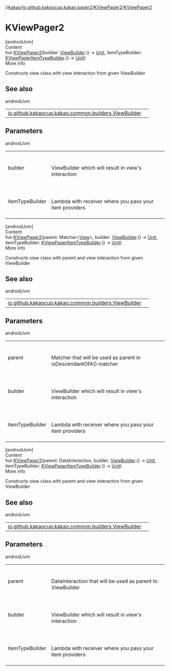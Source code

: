 //[kakao](../../../index.md)/[io.github.kakaocup.kakao.pager2](../index.md)/[KViewPager2](index.md)/[KViewPager2](-k-view-pager2.md)



# KViewPager2  
[androidJvm]  
Content  
fun [KViewPager2](-k-view-pager2.md)(builder: [ViewBuilder](../../io.github.kakaocup.kakao.common.builders/-view-builder/index.md).() -> [Unit](https://kotlinlang.org/api/latest/jvm/stdlib/kotlin/-unit/index.html), itemTypeBuilder: [KViewPagerItemTypeBuilder](../-k-view-pager-item-type-builder/index.md).() -> [Unit](https://kotlinlang.org/api/latest/jvm/stdlib/kotlin/-unit/index.html))  
More info  


Constructs view class with view interaction from given ViewBuilder



## See also  
  
androidJvm  
  
| | |
|---|---|
| <a name="io.github.kakaocup.kakao.pager2/KViewPager2/KViewPager2/#kotlin.Function1[io.github.kakaocup.kakao.common.builders.ViewBuilder,kotlin.Unit]#kotlin.Function1[io.github.kakaocup.kakao.pager2.KViewPagerItemTypeBuilder,kotlin.Unit]/PointingToDeclaration/"></a>[io.github.kakaocup.kakao.common.builders.ViewBuilder](../../io.github.kakaocup.kakao.common.builders/-view-builder/index.md)| <a name="io.github.kakaocup.kakao.pager2/KViewPager2/KViewPager2/#kotlin.Function1[io.github.kakaocup.kakao.common.builders.ViewBuilder,kotlin.Unit]#kotlin.Function1[io.github.kakaocup.kakao.pager2.KViewPagerItemTypeBuilder,kotlin.Unit]/PointingToDeclaration/"></a>|
  


## Parameters  
  
androidJvm  
  
| | |
|---|---|
| <a name="io.github.kakaocup.kakao.pager2/KViewPager2/KViewPager2/#kotlin.Function1[io.github.kakaocup.kakao.common.builders.ViewBuilder,kotlin.Unit]#kotlin.Function1[io.github.kakaocup.kakao.pager2.KViewPagerItemTypeBuilder,kotlin.Unit]/PointingToDeclaration/"></a>builder| <a name="io.github.kakaocup.kakao.pager2/KViewPager2/KViewPager2/#kotlin.Function1[io.github.kakaocup.kakao.common.builders.ViewBuilder,kotlin.Unit]#kotlin.Function1[io.github.kakaocup.kakao.pager2.KViewPagerItemTypeBuilder,kotlin.Unit]/PointingToDeclaration/"></a><br><br>ViewBuilder which will result in view's interaction<br><br>|
| <a name="io.github.kakaocup.kakao.pager2/KViewPager2/KViewPager2/#kotlin.Function1[io.github.kakaocup.kakao.common.builders.ViewBuilder,kotlin.Unit]#kotlin.Function1[io.github.kakaocup.kakao.pager2.KViewPagerItemTypeBuilder,kotlin.Unit]/PointingToDeclaration/"></a>itemTypeBuilder| <a name="io.github.kakaocup.kakao.pager2/KViewPager2/KViewPager2/#kotlin.Function1[io.github.kakaocup.kakao.common.builders.ViewBuilder,kotlin.Unit]#kotlin.Function1[io.github.kakaocup.kakao.pager2.KViewPagerItemTypeBuilder,kotlin.Unit]/PointingToDeclaration/"></a><br><br>Lambda with receiver where you pass your item providers<br><br>|
  
  


[androidJvm]  
Content  
fun [KViewPager2](-k-view-pager2.md)(parent: Matcher<[View](https://developer.android.com/reference/kotlin/android/view/View.html)>, builder: [ViewBuilder](../../io.github.kakaocup.kakao.common.builders/-view-builder/index.md).() -> [Unit](https://kotlinlang.org/api/latest/jvm/stdlib/kotlin/-unit/index.html), itemTypeBuilder: [KViewPagerItemTypeBuilder](../-k-view-pager-item-type-builder/index.md).() -> [Unit](https://kotlinlang.org/api/latest/jvm/stdlib/kotlin/-unit/index.html))  
More info  


Constructs view class with parent and view interaction from given ViewBuilder



## See also  
  
androidJvm  
  
| | |
|---|---|
| <a name="io.github.kakaocup.kakao.pager2/KViewPager2/KViewPager2/#org.hamcrest.Matcher[android.view.View]#kotlin.Function1[io.github.kakaocup.kakao.common.builders.ViewBuilder,kotlin.Unit]#kotlin.Function1[io.github.kakaocup.kakao.pager2.KViewPagerItemTypeBuilder,kotlin.Unit]/PointingToDeclaration/"></a>[io.github.kakaocup.kakao.common.builders.ViewBuilder](../../io.github.kakaocup.kakao.common.builders/-view-builder/index.md)| <a name="io.github.kakaocup.kakao.pager2/KViewPager2/KViewPager2/#org.hamcrest.Matcher[android.view.View]#kotlin.Function1[io.github.kakaocup.kakao.common.builders.ViewBuilder,kotlin.Unit]#kotlin.Function1[io.github.kakaocup.kakao.pager2.KViewPagerItemTypeBuilder,kotlin.Unit]/PointingToDeclaration/"></a>|
  


## Parameters  
  
androidJvm  
  
| | |
|---|---|
| <a name="io.github.kakaocup.kakao.pager2/KViewPager2/KViewPager2/#org.hamcrest.Matcher[android.view.View]#kotlin.Function1[io.github.kakaocup.kakao.common.builders.ViewBuilder,kotlin.Unit]#kotlin.Function1[io.github.kakaocup.kakao.pager2.KViewPagerItemTypeBuilder,kotlin.Unit]/PointingToDeclaration/"></a>parent| <a name="io.github.kakaocup.kakao.pager2/KViewPager2/KViewPager2/#org.hamcrest.Matcher[android.view.View]#kotlin.Function1[io.github.kakaocup.kakao.common.builders.ViewBuilder,kotlin.Unit]#kotlin.Function1[io.github.kakaocup.kakao.pager2.KViewPagerItemTypeBuilder,kotlin.Unit]/PointingToDeclaration/"></a><br><br>Matcher that will be used as parent in isDescendantOfA() matcher<br><br>|
| <a name="io.github.kakaocup.kakao.pager2/KViewPager2/KViewPager2/#org.hamcrest.Matcher[android.view.View]#kotlin.Function1[io.github.kakaocup.kakao.common.builders.ViewBuilder,kotlin.Unit]#kotlin.Function1[io.github.kakaocup.kakao.pager2.KViewPagerItemTypeBuilder,kotlin.Unit]/PointingToDeclaration/"></a>builder| <a name="io.github.kakaocup.kakao.pager2/KViewPager2/KViewPager2/#org.hamcrest.Matcher[android.view.View]#kotlin.Function1[io.github.kakaocup.kakao.common.builders.ViewBuilder,kotlin.Unit]#kotlin.Function1[io.github.kakaocup.kakao.pager2.KViewPagerItemTypeBuilder,kotlin.Unit]/PointingToDeclaration/"></a><br><br>ViewBuilder which will result in view's interaction<br><br>|
| <a name="io.github.kakaocup.kakao.pager2/KViewPager2/KViewPager2/#org.hamcrest.Matcher[android.view.View]#kotlin.Function1[io.github.kakaocup.kakao.common.builders.ViewBuilder,kotlin.Unit]#kotlin.Function1[io.github.kakaocup.kakao.pager2.KViewPagerItemTypeBuilder,kotlin.Unit]/PointingToDeclaration/"></a>itemTypeBuilder| <a name="io.github.kakaocup.kakao.pager2/KViewPager2/KViewPager2/#org.hamcrest.Matcher[android.view.View]#kotlin.Function1[io.github.kakaocup.kakao.common.builders.ViewBuilder,kotlin.Unit]#kotlin.Function1[io.github.kakaocup.kakao.pager2.KViewPagerItemTypeBuilder,kotlin.Unit]/PointingToDeclaration/"></a><br><br>Lambda with receiver where you pass your item providers<br><br>|
  
  


[androidJvm]  
Content  
fun [KViewPager2](-k-view-pager2.md)(parent: DataInteraction, builder: [ViewBuilder](../../io.github.kakaocup.kakao.common.builders/-view-builder/index.md).() -> [Unit](https://kotlinlang.org/api/latest/jvm/stdlib/kotlin/-unit/index.html), itemTypeBuilder: [KViewPagerItemTypeBuilder](../-k-view-pager-item-type-builder/index.md).() -> [Unit](https://kotlinlang.org/api/latest/jvm/stdlib/kotlin/-unit/index.html))  
More info  


Constructs view class with parent and view interaction from given ViewBuilder



## See also  
  
androidJvm  
  
| | |
|---|---|
| <a name="io.github.kakaocup.kakao.pager2/KViewPager2/KViewPager2/#androidx.test.espresso.DataInteraction#kotlin.Function1[io.github.kakaocup.kakao.common.builders.ViewBuilder,kotlin.Unit]#kotlin.Function1[io.github.kakaocup.kakao.pager2.KViewPagerItemTypeBuilder,kotlin.Unit]/PointingToDeclaration/"></a>[io.github.kakaocup.kakao.common.builders.ViewBuilder](../../io.github.kakaocup.kakao.common.builders/-view-builder/index.md)| <a name="io.github.kakaocup.kakao.pager2/KViewPager2/KViewPager2/#androidx.test.espresso.DataInteraction#kotlin.Function1[io.github.kakaocup.kakao.common.builders.ViewBuilder,kotlin.Unit]#kotlin.Function1[io.github.kakaocup.kakao.pager2.KViewPagerItemTypeBuilder,kotlin.Unit]/PointingToDeclaration/"></a>|
  


## Parameters  
  
androidJvm  
  
| | |
|---|---|
| <a name="io.github.kakaocup.kakao.pager2/KViewPager2/KViewPager2/#androidx.test.espresso.DataInteraction#kotlin.Function1[io.github.kakaocup.kakao.common.builders.ViewBuilder,kotlin.Unit]#kotlin.Function1[io.github.kakaocup.kakao.pager2.KViewPagerItemTypeBuilder,kotlin.Unit]/PointingToDeclaration/"></a>parent| <a name="io.github.kakaocup.kakao.pager2/KViewPager2/KViewPager2/#androidx.test.espresso.DataInteraction#kotlin.Function1[io.github.kakaocup.kakao.common.builders.ViewBuilder,kotlin.Unit]#kotlin.Function1[io.github.kakaocup.kakao.pager2.KViewPagerItemTypeBuilder,kotlin.Unit]/PointingToDeclaration/"></a><br><br>DataInteraction that will be used as parent to ViewBuilder<br><br>|
| <a name="io.github.kakaocup.kakao.pager2/KViewPager2/KViewPager2/#androidx.test.espresso.DataInteraction#kotlin.Function1[io.github.kakaocup.kakao.common.builders.ViewBuilder,kotlin.Unit]#kotlin.Function1[io.github.kakaocup.kakao.pager2.KViewPagerItemTypeBuilder,kotlin.Unit]/PointingToDeclaration/"></a>builder| <a name="io.github.kakaocup.kakao.pager2/KViewPager2/KViewPager2/#androidx.test.espresso.DataInteraction#kotlin.Function1[io.github.kakaocup.kakao.common.builders.ViewBuilder,kotlin.Unit]#kotlin.Function1[io.github.kakaocup.kakao.pager2.KViewPagerItemTypeBuilder,kotlin.Unit]/PointingToDeclaration/"></a><br><br>ViewBuilder which will result in view's interaction<br><br>|
| <a name="io.github.kakaocup.kakao.pager2/KViewPager2/KViewPager2/#androidx.test.espresso.DataInteraction#kotlin.Function1[io.github.kakaocup.kakao.common.builders.ViewBuilder,kotlin.Unit]#kotlin.Function1[io.github.kakaocup.kakao.pager2.KViewPagerItemTypeBuilder,kotlin.Unit]/PointingToDeclaration/"></a>itemTypeBuilder| <a name="io.github.kakaocup.kakao.pager2/KViewPager2/KViewPager2/#androidx.test.espresso.DataInteraction#kotlin.Function1[io.github.kakaocup.kakao.common.builders.ViewBuilder,kotlin.Unit]#kotlin.Function1[io.github.kakaocup.kakao.pager2.KViewPagerItemTypeBuilder,kotlin.Unit]/PointingToDeclaration/"></a><br><br>Lambda with receiver where you pass your item providers<br><br>|
  
  



